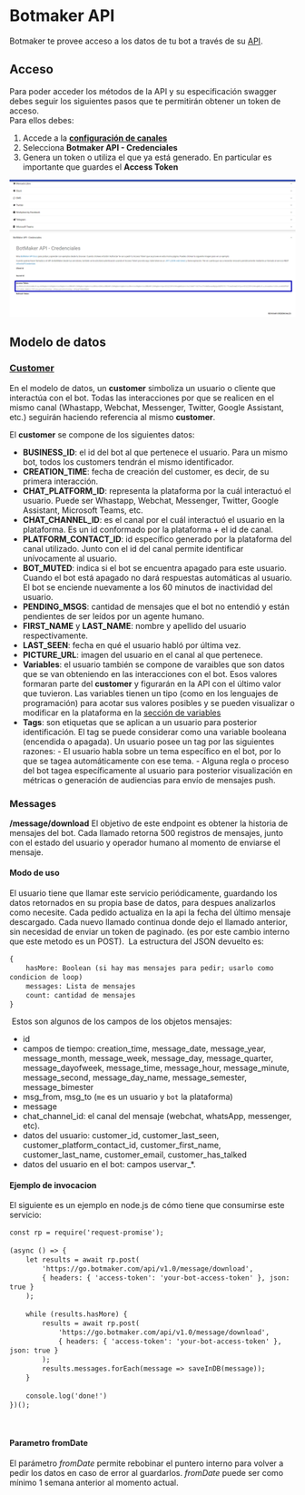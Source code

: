 # Botmaker API
Botmaker te provee acceso a los datos de tu bot a través de su [API](https://go.botmaker.com/apidocs/).

## Acceso
  
Para poder acceder los métodos de la API y su especificación swagger debes seguir los siguientes pasos que te permitirán obtener un token de acceso.   
Para ellos debes:  
  
1. Accede a la **[configuración de canales](https://go.botmaker.com/#/platforms)**  
1. Selecciona **Botmaker API - Credenciales**  
1. Genera un token o utiliza el que ya está generado. En particular es importante que guardes el **Access Token**  
  
![accesstoken](./accesstoken.png)

## Modelo de datos
### [Customer](https://go.botmaker.com/apidocs/#!/customer)

En el modelo de datos, un **customer** simboliza un usuario o cliente que interactúa con el bot. 
Todas las  interacciones por que se realicen en el mismo canal (Whastapp, Webchat, Messenger, Twitter, Google Assistant, etc.) seguirán haciendo referencia al mismo **customer**.

El **customer** se compone de los siguientes datos:

 - **BUSINESS_ID**: el id del bot al que pertenece el usuario. Para un mismo bot, todos los customers tendrán el mismo identificador.
 - **CREATION_TIME**: fecha de creación del customer, es decir, de su primera interacción.
 - **CHAT_PLATFORM_ID**: representa la plataforma por la cuál interactuó el usuario. Puede ser Whastapp, Webchat, Messenger, Twitter, Google Assistant, Microsoft Teams, etc.
 - **CHAT_CHANNEL_ID**: es el canal por el cuál interactuó el usuario en la plataforma. Es un id conformado por la plataforma + el id de canal.
 - **PLATFORM_CONTACT_ID**: id específico generado por la plataforma del canal utilizado. Junto con el id del canal permite identificar unívocamente al usuario.
 - **BOT_MUTED**: indica si el bot se encuentra apagado para este usuario. Cuando el bot está apagado no dará respuestas automáticas al usuario. El bot se enciende nuevamente a los 60 minutos de inactividad del usuario.
 - **PENDING_MSGS**: cantidad de mensajes que el bot no entendió y están pendientes de ser leídos por un agente humano.
 - **FIRST_NAME** y **LAST_NAME**: nombre y apellido del usuario respectivamente.
 - **LAST_SEEN**: fecha en qué el usuario habló por última vez.
 - **PICTURE_URL**: imagen del usuario en el canal al que pertenece.
 - **Variables**: el usuario también se compone de varaibles que son datos que se van obteniendo en las interacciones con el bot. 
Esos valores formaran parte del **customer** y figurarán en la API con el último valor que tuvieron. 
Las variables tienen un tipo (como en los lenguajes de programación) para acotar sus valores posibles y se pueden visualizar o modificar en la plataforma en la [sección de variables](https://go.botmaker.com/#/variables)
 - **Tags**:  son etiquetas que se aplican a un usuario para posterior identificación. El tag se puede considerar como una variable booleana (encendida o apagada).
 Un usuario posee un tag por las siguientes razones: 
		- El usuario habla sobre un tema específico en el bot, por lo que se tagea automáticamente con ese tema. 
		- Alguna regla o proceso del bot tagea específicamente al usuario para posterior visualización en métricas o generación de audiencias para envío de mensajes push. 

### Messages
**/message/download**
El objetivo de este endpoint es obtener la historia de mensajes del bot.
Cada llamado retorna 500 registros de mensajes, junto con el estado del usuario y operador humano al momento de enviarse el mensaje.
​
​
#### Modo de uso
El usuario tiene que llamar este servicio periódicamente, guardando los datos retornados en su propia base de datos,
para despues analizarlos como necesite. Cada pedido actualiza en la api la fecha del último mensaje descargado.
Cada nuevo llamado continua donde dejo el llamado anterior, sin necesidad de enviar un token de paginado.
(es por este cambio interno que este metodo es un POST).
​
La estructura del JSON devuelto es:
```
{
    hasMore: Boolean (si hay mas mensajes para pedir; usarlo como condicion de loop)
    messages: Lista de mensajes
    count: cantidad de mensajes
}
```
​
Estos son algunos de los campos de los objetos mensajes:
- id
- campos de tiempo: creation_time, message_date, message_year, message_month, message_week, message_day, message_quarter, message_dayofweek, message_time, message_hour, message_minute, message_second, message_day_name, message_semester, message_bimester
- msg_from, msg_to (`me` es un usuario y `bot` la plataforma)
- message
- chat_channel_id: el canal del mensaje (webchat, whatsApp, messenger, etc).
- datos del usuario: customer_id, customer_last_seen, customer_platform_contact_id, customer_first_name, customer_last_name, customer_email, customer_has_talked
- datos del usuario en el bot: campos uservar_*.
​
#### Ejemplo de invocacion
El siguiente es un ejemplo en node.js de cómo tiene que consumirse este servicio:
​
```
const rp = require('request-promise');
​
(async () => {
    let results = await rp.post(
        'https://go.botmaker.com/api/v1.0/message/download',
        { headers: { 'access-token': 'your-bot-access-token' }, json: true }
    );
​
    while (results.hasMore) {
        results = await rp.post(
            'https://go.botmaker.com/api/v1.0/message/download',
            { headers: { 'access-token': 'your-bot-access-token' }, json: true }
        );
        results.messages.forEach(message => saveInDB(message));
    }
​
    console.log('done!')
})();
```
​
#### Parametro fromDate
El parámetro _fromDate_ permite rebobinar el puntero interno para volver a pedir los datos en caso de error al guardarlos.
_fromDate_ puede ser como mínimo 1 semana anterior al momento actual.
